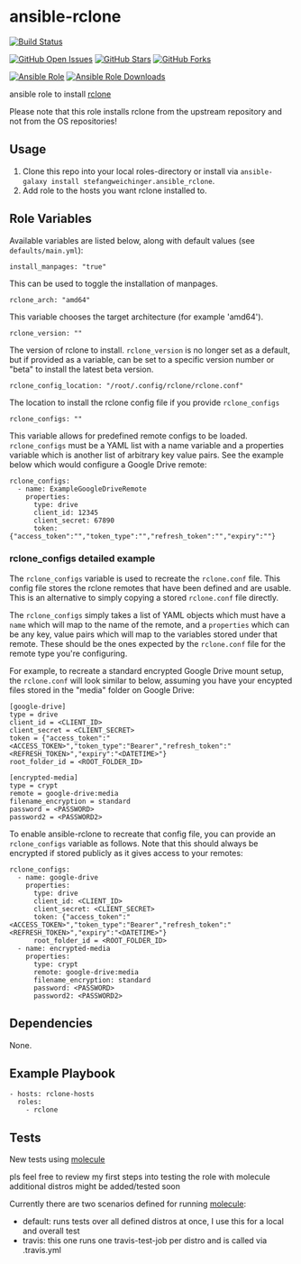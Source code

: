 # ansible-rclone

[![Build Status](https://travis-ci.org/stefangweichinger/ansible-rclone.svg?branch=master)](https://travis-ci.org/stefangweichinger/ansible-rclone)

[![GitHub Open Issues](https://img.shields.io/github/issues/stefangweichinger/ansible-rclone.svg)](https://github.com/stefangweichinger/ansible-rclone/issues)
[![GitHub Stars](https://img.shields.io/github/stars/stefangweichinger/ansible-rclone.svg)](https://github.com/stefangweichinger/ansible-rclone)
[![GitHub Forks](https://img.shields.io/github/forks/stefangweichinger/ansible-rclone.svg)](https://github.com/stefangweichinger/ansible-rclone)

[![Ansible Role](https://img.shields.io/ansible/role/46861.svg)](https://galaxy.ansible.com/stefangweichinger/ansible_rclone)
[![Ansible Role Downloads](https://img.shields.io/ansible/role/d/46861.svg)](https://galaxy.ansible.com/stefangweichinger/ansible_rclone)


ansible role to install [rclone](https://github.com/ncw/rclone)

Please note that this role installs rclone from the upstream repository and not from the OS repositories!

## Usage

1. Clone this repo into your local roles-directory or install via `ansible-galaxy install stefangweichinger.ansible_rclone`.
2. Add role to the hosts you want rclone installed to.

## Role Variables

Available variables are listed below, along with default values (see `defaults/main.yml`):

    install_manpages: "true"

This can be used to toggle the installation of manpages.

    rclone_arch: "amd64"

This variable chooses the target architecture (for example 'amd64').

    rclone_version: ""

The version of rclone to install. `rclone_version` is no longer set as a default, but if provided as a variable, can be set to a specific version number or "beta" to install the latest beta version.

    rclone_config_location: "/root/.config/rclone/rclone.conf"

The location to install the rclone config file if you provide `rclone_configs`

    rclone_configs: ""

This variable allows for predefined remote configs to be loaded. `rclone_configs` must be a YAML list with a name variable and a properties variable which is another list of arbitrary key value pairs. See the example below which would configure a Google Drive remote:

```
rclone_configs:
  - name: ExampleGoogleDriveRemote
    properties:
      type: drive
      client_id: 12345
      client_secret: 67890
      token: {"access_token":"","token_type":"","refresh_token":"","expiry":""}
```

### rclone_configs detailed example

The `rclone_configs` variable is used to recreate the `rclone.conf` file. This config file stores the rclone remotes that have been defined and are usable. This is an alternative to simply copying a stored `rclone.conf` file directly.

The `rclone_configs` simply takes a list of YAML objects which must have a `name` which will map to the name of the remote, and a `properties` which can be any key, value pairs which will map to the variables stored under that remote. These should be the ones expected by the `rclone.conf` file for the remote type you're configuring.

For example, to recreate a standard encrypted Google Drive mount setup, the `rclone.conf` will look similar to below, assuming you have your encypted files stored in the "media" folder on Google Drive:

```
[google-drive]
type = drive
client_id = <CLIENT_ID>
client_secret = <CLIENT_SECRET>
token = {"access_token":"<ACCESS_TOKEN>","token_type":"Bearer","refresh_token":"<REFRESH_TOKEN>","expiry":"<DATETIME>"}
root_folder_id = <ROOT_FOLDER_ID>

[encrypted-media]
type = crypt
remote = google-drive:media
filename_encryption = standard
password = <PASSWORD>
password2 = <PASSWORD2>
```

To enable ansible-rclone to recreate that config file, you can provide an `rclone_configs` variable as follows.
Note that this should always be encrypted if stored publicly as it gives access to your remotes:

```
rclone_configs:
  - name: google-drive
    properties:
      type: drive
      client_id: <CLIENT_ID>
      client_secret: <CLIENT_SECRET>
      token: {"access_token":"<ACCESS_TOKEN>","token_type":"Bearer","refresh_token":"<REFRESH_TOKEN>","expiry":"<DATETIME>"}
      root_folder_id = <ROOT_FOLDER_ID>
  - name: encrypted-media
    properties:
      type: crypt
      remote: google-drive:media
      filename_encryption: standard
      password: <PASSWORD>
      password2: <PASSWORD2>

```

## Dependencies

None.

## Example Playbook

    - hosts: rclone-hosts
      roles:
        - rclone

## Tests

New tests using [molecule](https://molecule.readthedocs.io/en/latest/index.html)

pls feel free to review my first steps into testing the role with molecule
additional distros might be added/tested soon

Currently there are two scenarios defined for running [molecule](https://molecule.readthedocs.io/en/latest/index.html):

* default:    runs tests over all defined distros at once, I use this for a local and overall test
* travis:     this one runs one travis-test-job per distro and is called via .travis.yml
    
